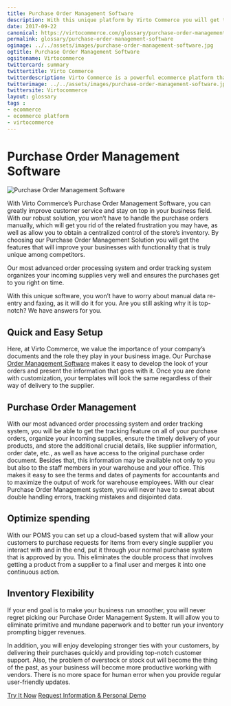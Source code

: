 ```yaml
--- 
title: Purchase Order Management Software
description: With this unique platform by Virto Commerce you will get the features that will improve your businesses with functionality that is truly unique among competitors. Learn more about advantages of using our Purchase Order Management Solution in this article.
date: 2017-09-22
canonical: https://virtocommerce.com/glossary/purchase-order-management-software
permalink: glossary/purchase-order-management-software
ogimage: ../../assets/images/purchase-order-management-software.jpg
ogtitle: Purchase Order Management Software
ogsitename: Virtocommerce
twittercard: summary
twittertitle: Virto Commerce
twitterdescription: Virto Commerce is a powerful ecommerce platform that includes everything you need to create an online store and sell online. Try it free with Free Community License
twitterimage: ../../assets/images/purchase-order-management-software.jpg
twittersite: Virtocommerce
layout: glossary
tags : 
- ecommerce
- ecommerce platform
- virtocommerce 
---
```

<div class="business-cnt">
    <div class="head __cart">
        <h1>Purchase Order Management Software</h1>
    </div>
    <img alt="Purchase Order Management Software" src="assets/images/purchase-order-management-software.jpg" />
    <p class="text">With Virto Commerce’s Purchase Order Management Software, you can greatly improve customer service and stay on top in your business field. With our robust solution, you won’t have to handle the purchase orders manually, which will get you rid of the related frustration you may have, as well as allow you to obtain a centralized control of the store’s inventory. By choosing our Purchase Order Management Solution you will get the features that will improve your businesses with functionality that is truly unique among competitors. </p>
    <p class="text">Our most advanced order processing system and order tracking system organizes your incoming supplies very well and ensures the purchases get to you right on time. </p>
    <p class="text">With this unique software, you won’t have to worry about manual data re-entry and faxing, as it will do it for you. Are you still asking why it is top-notch? We have answers for you.</p>
    <h2><strong>Quick and Easy Setup</strong></h2>
    <p class="text">Here, at Virto Commerce, we value the importance of your company’s documents and the role they play in your business image. Our Purchase <a href="{{ 'https://virtocommerce.com/order-management-software' | absolute_url }}">Order Management Software</a> makes it easy to develop the look of your orders and present the information that goes with it. Once you are done with customization, your templates will look the same regardless of their way of delivery to the supplier. </p>  
    <h2><strong>Purchase Order Management</strong></h2>
    <p class="text">With our most advanced order processing system and order tracking system, you will be able to get the tracking feature on all of your purchase orders, organize your incoming supplies, ensure the timely delivery of your products, and store the additional crucial details, like supplier information, order date, etc., as well as have access to the original purchase order document. Besides that, this information may be available not only to you but also to the staff members in your warehouse and your office. This makes it easy to see the terms and dates of payments for accountants and to maximize the output of work for warehouse employees. With our clear Purchase Order Management system, you will never have to sweat about double handling errors, tracking mistakes and disjointed data. </p>
    <h2><strong>Optimize spending</strong></h2>
    <p class="text">With our POMS you can set up a cloud-based system that will allow your customers to purchase requests for items from every single supplier you interact with and in the end, put it through your normal purchase system that is approved by you. This eliminates the double process that involves getting a product from a supplier to a final user and merges it into one continuous action. </p>
    <h2><strong>Inventory Flexibility</strong></h2>
    <p class="text">If your end goal is to make your business run smoother, you will never regret picking our Purchase Order Management System. It will allow you to eliminate primitive and mundane paperwork and to better run your inventory prompting bigger revenues. </p>
    <p class="text">In addition, you will enjoy developing stronger ties with your customers, by delivering their purchases quickly and providing top-notch customer support. Also, the problem of overstock or stock out will become the thing of the past, as your business will become more productive working with vendors. There is no more space for human error when you provide regular user-friendly updates. </p>
    <div class="buttons">
        <a class="button fill" href="/try-now">Try It Now</a>
        <a class="button fill" href="/contact-us">Request Information & Personal Demo</a>
    </div>
</div>
